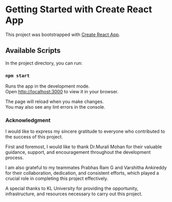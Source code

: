 # Getting Started with Create React App

This project was bootstrapped with [Create React App](https://github.com/facebook/create-react-app).

## Available Scripts

In the project directory, you can run:

### `npm start`

Runs the app in the development mode.\
Open [http://localhost:3000](http://localhost:3000) to view it in your browser.

The page will reload when you make changes.\
You may also see any lint errors in the console.


### Acknowledgment

I would like to express my sincere gratitude to everyone who contributed to the success of this project.

First and foremost, I would like to thank Dr.Murali Mohan for their valuable guidance, support, and encouragement throughout the development process.

I am also grateful to my teammates Prabhas Ram G and Varshitha Ankireddy for their collaboration, dedication, and consistent efforts, which played a crucial role in completing this project effectively.

A special thanks to KL University for providing the opportunity, infrastructure, and resources necessary to carry out this project.
